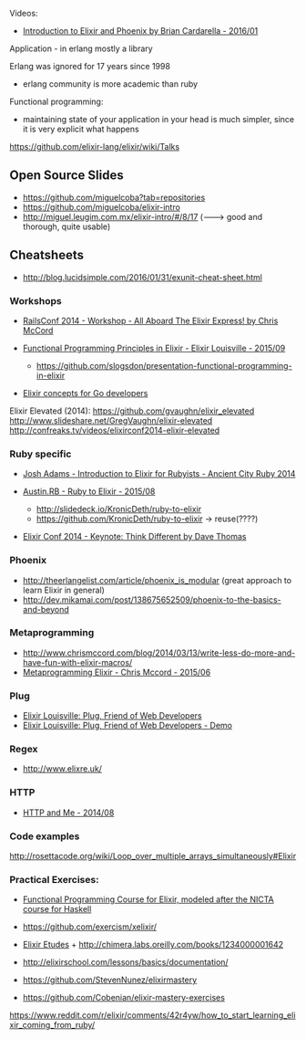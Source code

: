 Videos:
  - [Introduction to Elixir and Phoenix by Brian Cardarella - 2016/01](https://vimeo.com/152241839)

Application -
  in erlang mostly a library


Erlang was ignored for 17 years since 1998


- erlang community is more academic than ruby

Functional programming:
  - maintaining state of your application in your head is much simpler, since it is very explicit what happens


https://github.com/elixir-lang/elixir/wiki/Talks



## Open Source Slides
  - https://github.com/miguelcoba?tab=repositories
  - https://github.com/miguelcoba/elixir-intro
  - http://miguel.leugim.com.mx/elixir-intro/#/8/17 (---> good and thorough, quite usable)



## Cheatsheets
  - http://blog.lucidsimple.com/2016/01/31/exunit-cheat-sheet.html

### Workshops
  - [RailsConf 2014 - Workshop - All Aboard The Elixir Express! by Chris McCord](https://www.youtube.com/watch?v=5kYmOyJjGDM)
  - [Functional Programming Principles in Elixir - Elixir Louisville - 2015/09](https://www.youtube.com/watch?v=Zee4bbsDvrA)
    - https://github.com/slogsdon/presentation-functional-programming-in-elixir

  - [Elixir concepts for Go developers](https://texlution.com/post/elixir-concepts-for-golang-developers/#processes)


Elixir Elevated (2014):
  https://github.com/gvaughn/elixir_elevated
  http://www.slideshare.net/GregVaughn/elixir-elevated
  http://confreaks.tv/videos/elixirconf2014-elixir-elevated

### Ruby specific
  - [Josh Adams - Introduction to Elixir for Rubyists - Ancient City Ruby 2014](https://www.youtube.com/watch?v=rS5aeUi1sZs)
  - [Austin.RB - Ruby to Elixir - 2015/08](https://www.youtube.com/watch?v=TZl7f0KAQz4)
    - http://slidedeck.io/KronicDeth/ruby-to-elixir
    - https://github.com/KronicDeth/ruby-to-elixir -> reuse(????)


  - [Elixir Conf 2014 - Keynote: Think Different by Dave Thomas](https://www.youtube.com/watch?v=5hDVftaPQwY)



### Phoenix
  - http://theerlangelist.com/article/phoenix_is_modular (great approach to learn Elixir in general)
  - http://dev.mikamai.com/post/138675652509/phoenix-to-the-basics-and-beyond


### Metaprogramming
  - http://www.chrismccord.com/blog/2014/03/13/write-less-do-more-and-have-fun-with-elixir-macros/
  - [Metaprogramming Elixir - Chris Mccord - 2015/06](https://vimeo.com/131643017)



### Plug
  - [Elixir Louisville: Plug, Friend of Web Developers](https://www.youtube.com/watch?v=-gev84S9_-c)
  - [Elixir Louisville: Plug, Friend of Web Developers - Demo](https://www.youtube.com/watch?v=tfRD_e-yvOE)



### Regex
  - http://www.elixre.uk/

### HTTP
  - [HTTP and Me - 2014/08](https://www.youtube.com/watch?v=uCkptOF75II)



### Code examples
   http://rosettacode.org/wiki/Loop_over_multiple_arrays_simultaneously#Elixir



### Practical Exercises:

  - [Functional Programming Course for Elixir, modeled after the NICTA course for Haskell](https://github.com/slogsdon/elixir-nicta-course)
  - https://github.com/exercism/xelixir/

  - [Elixir Etudes](https://github.com/oreillymedia/etudes-for-elixir) + http://chimera.labs.oreilly.com/books/1234000001642
  - http://elixirschool.com/lessons/basics/documentation/

  - https://github.com/StevenNunez/elixirmastery

  - https://github.com/Cobenian/elixir-mastery-exercises




https://www.reddit.com/r/elixir/comments/42r4yw/how_to_start_learning_elixir_coming_from_ruby/
